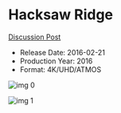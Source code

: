 # Hacksaw Ridge

[Discussion Post](https://www.avsforum.com/threads/bass-eq-for-filtered-movies.2995212/post-57716630)

* Release Date: 2016-02-21
* Production Year: 2016
* Format: 4K/UHD/ATMOS

![img 0](https://i.imgur.com/lyfCpxB.jpg)

![img 1](https://i.imgur.com/kptSa0n.jpg)

